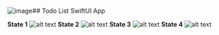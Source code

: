 ![image](https://github.com/yanmoroz/sui-todo-list/assets/81270894/fd23414a-be1e-4316-8186-b74783d93678)## Todo List SwiftUI App

**State 1**
![alt text](https://github.com/yanmoroz/sui-todo-list/blob/main/github-images/photo_2024-02-01%2022.17.21.jpeg?raw=true)
**State 2**
![alt text](https://github.com/yanmoroz/sui-todo-list/blob/main/github-images/photo_2024-02-01%2022.17.23.jpeg?raw=true)
**State 3**
![alt text](https://github.com/yanmoroz/sui-todo-list/blob/main/github-images/photo_2024-02-01%2022.17.24.jpeg?raw=true)
**State 4**
![alt text](https://github.com/yanmoroz/sui-todo-list/blob/main/github-images/photo_2024-02-01%2022.17.25.jpeg?raw=true)
